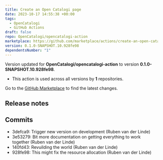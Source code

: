 ```yaml
---
title: Create an Open Catalogi page
date: 2023-10-17 14:55:38 +00:00
tags:
  - OpenCatalogi
  - GitHub Actions
draft: false
repo: OpenCatalogi/opencatalogi-action
marketplace: https://github.com/marketplace/actions/create-an-open-catalogi-page
version: 0.1.0-SNAPSHOT.10.928fe98
dependentsNumber: "1"
---
```



Version updated for **OpenCatalogi/opencatalogi-action** to version **0.1.0-SNAPSHOT.10.928fe98**.
- This action is used across all versions by **1** repositories.

Go to the [GitHub Marketplace](https://github.com/marketplace/actions/create-an-open-catalogi-page) to find the latest changes.

## Release notes

## Commits
- 3defca9: Trigger new version on development (Ruben van der Linde)
- 3e53279: Bit more documentation on getting everything to work together (Ruben van der Linde)
- 140fd43: Revuilding the world (Ruben van der Linde)
- 928fe98: This might fix the resource allocation (Ruben van der Linde)

